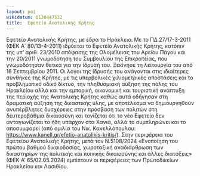 ```yaml
---
layout: poi
wikidatum: Q130447532
title:  Εφετείο Ανατολικής Κρήτης
---
```


Εφετείο Ανατολικής Κρήτης, με έδρα το Ηράκλειο: Με το ΠΔ 27/17-3-2011 (ΦΕΚ Α΄ 80/13-4-2011) ιδρύεται το Εφετείο Ανατολικής Κρήτης, κατόπιν της υπ’ αριθ. 23/2010 απόφασης της Ολομέλειας του Αρείου Πάγου και την 20/2011 γνωμοδότηση του Συμβουλίου της Επικρατείας, που γνωμοδότησαν θετικά για την ίδρυσή του. Ξεκίνησε τη λειτουργία του από 16 Σεπτεμβρίου 2011. Οι λόγοι της ίδρυσής του ανάγονται στις ιδιαίτερες συνθήκες της Κρήτης, με τις υπερβολικές χιλιομετρικές αποστάσεις και το προβληματικό οδικό δίκτυο, την πληθυσμιακή αύξηση της πόλης του Ηρακλείου αλλά και την εμπορική, οικονομική και τουριστική ανάπτυξη της περιοχής της Ανατολικής Κρήτης καθώς αυτά οδήγησαν στη δραματική αύξηση της δικαστικής ύλης, με αποτέλεσμα να δημιουργηθούν ανυπέρβλητες δυσχέρειες στην πρόσβαση των πολιτών στη δευτεροβάθμια δικαιοσύνη και τονίζεται ότι το νέο Εφετείο δεν ανταγωνίζεται το ήδη υπάρχον στα Χανιά, αλλά το συμπληρώνει και το αποσυμφορεί (από ομιλία του Νικ. Κανελλόπουλου: https://www.kanell.gr/efetio-anatolikis-kritis/). Στην περιφέρεια του Εφετείου Ανατολικής Κρήτης, μετά τον Ν.5108/2024 «Ενοποίηση του πρώτου βαθμού δικαιοδοσίας, χωροταξική αναδιάρθρωση των δικαστηρίων της πολιτικής και ποινικής δικαιοσύνης και άλλες διατάξεις» (ΦΕΚ Α’ 65/02.05.2024) εμπίπτουν οι περιφέρειες των Πρωτοδικείων Ηρακλείου και Λασιθίου.  
